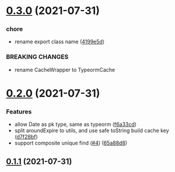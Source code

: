 # [0.3.0](https://github.com/zcong1993/typeorm-cache/compare/v0.2.0...v0.3.0) (2021-07-31)

### chore

- rename export class name ([4199e5d](https://github.com/zcong1993/typeorm-cache/commit/4199e5de0d315359560be8bb0d0f40103bebe49e))

### BREAKING CHANGES

- rename CacheWrapper to TypeormCache

# [0.2.0](https://github.com/zcong1993/typeorm-cache/compare/v0.1.1...v0.2.0) (2021-07-31)

### Features

- allow Date as pk type, same as typeorm ([f6a33cd](https://github.com/zcong1993/typeorm-cache/commit/f6a33cdf6349c5b0ba858ab529149908e0efe061))
- split aroundExpire to utils, and use safe toString build cache key ([d7f28bf](https://github.com/zcong1993/typeorm-cache/commit/d7f28bf44f7609b512d810addfb87b2eeaa16243))
- support composite unique find ([#4](https://github.com/zcong1993/typeorm-cache/issues/4)) ([65a88d8](https://github.com/zcong1993/typeorm-cache/commit/65a88d86c010e5c333242bf1bfbb4eb812d8ed15))

## [0.1.1](https://github.com/zcong1993/typeorm-cache/compare/v0.1.0...v0.1.1) (2021-07-31)
